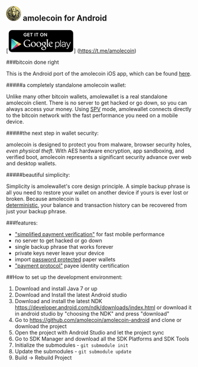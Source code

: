 ![ƀ](/images/icon.png) amolecoin for Android
----------------------------------

[![download](/images/icon-google-play.png)]
(https://t.me/amolecoin)

###bitcoin done right

This is the Android port of the amolecoin iOS app, which can be found [here](https://github.com/amolecoin/amolewallet-ios/).

#####a completely standalone amolecoin wallet:

Unlike many other bitcoin wallets, amolewallet is a real standalone amolecoin
client. There is no server to get hacked or go down, so you can always access
your money. Using
[SPV](https://en.bitcoin.it/wiki/Thin_Client_Security#Header-Only_Clients)
mode, amolewallet connects directly to the bitcoin network with the fast
performance you need on a mobile device.

#####the next step in wallet security:

amolecoin is designed to protect you from malware, browser security holes,
*even physical theft*. With AES hardware encryption, app sandboxing, and verified boot, amolecoin represents a significant security advance over
web and desktop wallets.

#####beautiful simplicity:

Simplicity is amolewallet's core design principle. A simple backup phrase is
all you need to restore your wallet on another device if yours is ever lost or
broken.  Because amolecoin is  
[deterministic](https://github.com/bitcoin/bips/blob/master/bip-0032.mediawiki),
your balance and transaction history can be recovered from just your backup
phrase.

###features:

- ["simplified payment verification"](https://github.com/bitcoin/bips/blob/master/bip-0037.mediawiki) for fast mobile performance
- no server to get hacked or go down
- single backup phrase that works forever
- private keys never leave your device
- import [password protected](https://github.com/bitcoin/bips/blob/master/bip-0038.mediawiki) paper wallets
- ["payment protocol"](https://github.com/bitcoin/bips/blob/master/bip-0070.mediawiki) payee identity certification

##How to set up the development environment:
1. Download and install Java 7 or up
2. Download and Install the latest Android studio
3. Download and install the latest NDK https://developer.android.com/ndk/downloads/index.html or download it in android studio by "choosing the NDK" and press "download"
4. Go to https://github.com/amolecoin/amolecoin-android and clone or download the project
5. Open the project with Android Studio and let the project sync
6. Go to SDK Manager and download all the SDK Platforms and SDK Tools
7. Initialize the submodules - <code>git submodule init</code>
8. Update the submodules - <code>git submodule update</code>
9. Build -> Rebuild Project
